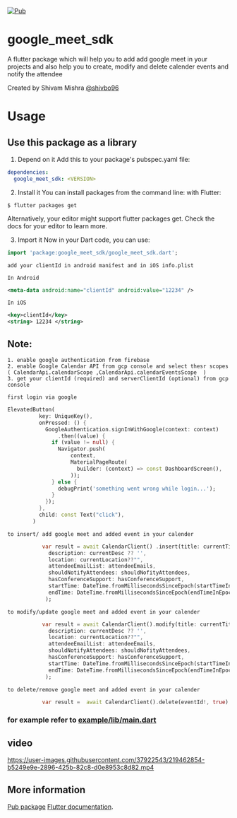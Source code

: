 [![Pub](https://img.shields.io/pub/v/google_meet_sdk.svg)](https://pub.dartlang.org/packages/google_meet_sdk)

# google_meet_sdk

A flutter package which will help you to add add google meet in your projects and also help you to create, modify and delete calender events and notify the attendee


Created by Shivam Mishra [@shivbo96](https://github.com/shivbo96)

# Usage

## Use this package as a library

1. Depend on it Add this to your package's pubspec.yaml file:

```yaml
dependencies:
  google_meet_sdk: <VERSION>
```

2. Install it You can install packages from the command line:
   with Flutter:

```
$ flutter packages get
```

Alternatively, your editor might support flutter packages get. Check the docs for your editor to
learn more.

3. Import it Now in your Dart code, you can use:

```dart
import 'package:google_meet_sdk/google_meet_sdk.dart';
```


```add your clientId in android manifest and in iOS info.plist```


```In Android```
```xml
<meta-data android:name="clientId" android:value="12234" />
```
```In iOS```
```xml
<key>clientId</key>
<string> 12234 </string>
```

## Note:
```
1. enable google authentication from firebase
2. enable Google Calendar API from gcp console and select thesr scopes ( CalendarApi.calendarScope ,CalendarApi.calendarEventsScope  )
3. get your clientId (required) and serverClientId (optional) from gcp console

```

```first login via google```
```dart
ElevatedButton(
          key: UniqueKey(),
          onPressed: () {
            GoogleAuthentication.signInWithGoogle(context: context)
                .then((value) {
              if (value != null) {
                Navigator.push(
                    context,
                    MaterialPageRoute(
                      builder: (context) => const DashboardScreen(),
                    ));
              } else {
                debugPrint('something went wrong while login...');
              }
            });
          },
          child: const Text("click"),
        )

```

```to insert/ add google meet and added event in your calender```
```dart
           var result = await CalendarClient() .insert(title: currentTitle??"",
             description: currentDesc ?? '',
             location: currentLocation??"",
             attendeeEmailList: attendeeEmails,
             shouldNotifyAttendees: shouldNofityAttendees,
             hasConferenceSupport: hasConferenceSupport,
             startTime: DateTime.fromMillisecondsSinceEpoch(startTimeInEpoch),
             endTime: DateTime.fromMillisecondsSinceEpoch(endTimeInEpoch)
            );

```

```to modify/update google meet and added event in your calender```
```dart
           var result = await CalendarClient().modify(title: currentTitle??"",
             description: currentDesc ?? '',
             location: currentLocation??"",
             attendeeEmailList: attendeeEmails,
             shouldNotifyAttendees: shouldNofityAttendees,
             hasConferenceSupport: hasConferenceSupport,
             startTime: DateTime.fromMillisecondsSinceEpoch(startTimeInEpoch),
             endTime: DateTime.fromMillisecondsSinceEpoch(endTimeInEpoch)
            );

```


```to delete/remove google meet and added event in your calender```
```dart
           var result =  await CalendarClient().delete(eventId!, true)

```

### for example refer to [example/lib/main.dart](https://github.com/shivbo96/google_meet_sdk)

## video
https://user-images.githubusercontent.com/37922543/219462854-b5249e9e-2896-425b-82c8-d0e8953c8d82.mp4


## More information

[Pub package](https://pub.dartlang.org/packages/google_meet_sdk)
[Flutter documentation](https://flutter.io/).
